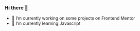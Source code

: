 ### Hi there 👋


<!-- **Singatha/Singatha** is a ✨ _special_ ✨ repository because its `README.md` (this file) appears on your GitHub profile. -->

<!-- Here are some ideas to get you started: -->

- 🔭 I’m currently working on some projects on Frontend Mentor
- 🌱 I’m currently learning Javascript
<!-- - 👯 I’m looking to collaborate on nothing atm -->
<!-- - 🤔 I’m looking for help with nothing atm -->
<!-- - 💬 Ask me about ... -->
<!-- - 📫 How to reach me: ... -->
<!-- - 😄 Pronouns: ... -->
<!-- - ⚡ Fun fact: ... -->


<!-- ### I have worked/currently working with these technologies

- HTML5
- CSS3
- Javascript
- Python
- Java
- C++

### I have worked/currently working with these tools
- Git
- Command Line
- VS Code
- Sublime Tex

### Technologies I want to learn

- CSS Framework
- Shell Scripting
- Databases
- Offline Web Applications
- Progressive Web Applications
- Sass
- ES6
- XMLFetchRequest
- Fetch API, Asynchronous, Promises
- Some Javascript Libraries
- ElectronJS
- React
- React Hooks
- MobX
- Redux
- Context API
- Nextjs
- GraphQL
- Serverless
- REST API
- NodeJs
- Flask
- Django
- FastAPI
- Spring
- Grpc
- Kafka/RabbitMQ
- Web Security
- Testing
- WebSockets

### Tools I want to learn

- Build Tools (linters and formatters)
- Docker
- Kubernetes
- Elastic Search
- CI/CD Jenkins
- Travis
- Github Actions
- Redis
- Memcache
- Nginx -->

<!-- ### Some Fancy github stats -->
